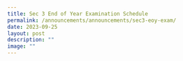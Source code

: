 ```yaml
---
title: Sec 3 End of Year Examination Schedule
permalink: /announcements/announcements/sec3-eoy-exam/
date: 2023-09-25
layout: post
description: ""
image: ""
---
```

